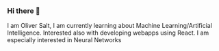 ### Hi there 👋
I am Oliver Salt, 
I am currently learning about Machine Learning/Artificial Intelligence. Interested also with developing webapps using React.
I am especially interested in Neural Networks
